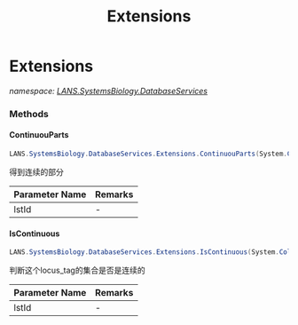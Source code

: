 ﻿---
title: Extensions
---

# Extensions
_namespace: [LANS.SystemsBiology.DatabaseServices](N-LANS.SystemsBiology.DatabaseServices.html)_



### Methods

#### ContinuouParts
```csharp
LANS.SystemsBiology.DatabaseServices.Extensions.ContinuouParts(System.Collections.Generic.IEnumerable{System.String})
```
得到连续的部分

|Parameter Name|Remarks|
|--------------|-------|
|lstId|-|


#### IsContinuous
```csharp
LANS.SystemsBiology.DatabaseServices.Extensions.IsContinuous(System.Collections.Generic.IEnumerable{System.String})
```
判断这个locus_tag的集合是否是连续的

|Parameter Name|Remarks|
|--------------|-------|
|lstId|-|





